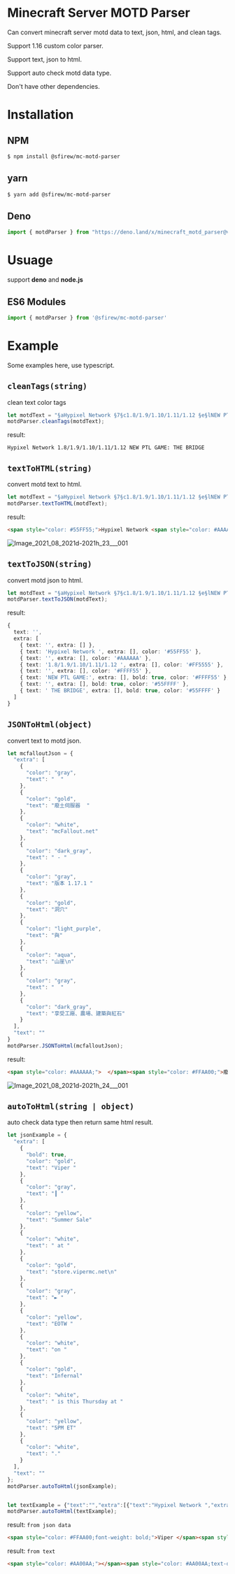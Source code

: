 # Minecraft Server MOTD Parser
Can convert minecraft server motd data to text, json, html, and clean tags.

Support 1.16 custom color parser.

Support text, json to html.

Support auto check motd data type.

Don't have other dependencies.



# Installation
## NPM
```bash
$ npm install @sfirew/mc-motd-parser
```

## yarn
```bash
$ yarn add @sfirew/mc-motd-parser
```

## Deno
```typescript
import { motdParser } from "https://deno.land/x/minecraft_motd_parser@v1.0.4-deno-main/mod.ts";
```



# Usuage
support **deno** and **node.js**

## ES6 Modules
```typescript
import { motdParser } from '@sfirew/mc-motd-parser'
```



# Example
Some examples here, use typescript.


## `cleanTags(string)`
clean text color tags
```typescript
let motdText = "§aHypixel Network §7§c1.8/1.9/1.10/1.11/1.12 §e§lNEW PTL GAME:§b§l THE BRIDGE";
motdParser.cleanTags(motdText);
```

result:
```text
Hypixel Network 1.8/1.9/1.10/1.11/1.12 NEW PTL GAME: THE BRIDGE
```


## `textToHTML(string)`
convert motd text to html.
```typescript
let motdText = "§aHypixel Network §7§c1.8/1.9/1.10/1.11/1.12 §e§lNEW PTL GAME:§b§l THE BRIDGE";
motdParser.textToHTML(motdText);
```

result:
```html
<span style="color: #55FF55;">Hypixel Network <span style="color: #AAAAAA;"><span style="color: #FF5555;">1.8/1.9/1.10/1.11/1.12 <span style="color: #FFFF55;"><span style="font-weight: bold;">NEW PTL GAME:<span style="color: acqua;"><span style="font-weight: bold;"> THE BRIDGE</span></span></span></span></span></span></span>
```
![Image_2021_08_2021d-2021h_23___001](https://user-images.githubusercontent.com/14024836/129277576-e94914f3-35f7-45a6-8ba3-58163f71d5a1.png)



## `textToJSON(string)`
convert motd json to html.
```typescript
let motdText = "§aHypixel Network §7§c1.8/1.9/1.10/1.11/1.12 §e§lNEW PTL GAME:§b§l THE BRIDGE";
motdParser.textToJSON(motdText);
```

result:
```typescript
{
  text: '',
  extra: [
    { text: '', extra: [] },
    { text: 'Hypixel Network ', extra: [], color: '#55FF55' },
    { text: '', extra: [], color: '#AAAAAA' },
    { text: '1.8/1.9/1.10/1.11/1.12 ', extra: [], color: '#FF5555' },
    { text: '', extra: [], color: '#FFFF55' },
    { text: 'NEW PTL GAME:', extra: [], bold: true, color: '#FFFF55' },
    { text: '', extra: [], bold: true, color: '#55FFFF' },
    { text: ' THE BRIDGE', extra: [], bold: true, color: '#55FFFF' }
  ]
}
```


## `JSONToHtml(object)`
convert text to motd json.
```typescript
let mcfalloutJson = {
  "extra": [
    {
      "color": "gray",
      "text": "  "
    },
    {
      "color": "gold",
      "text": "廢土伺服器  "
    },
    {
      "color": "white",
      "text": "mcFallout.net"
    },
    {
      "color": "dark_gray",
      "text": " - "
    },
    {
      "color": "gray",
      "text": "版本 1.17.1 "
    },
    {
      "color": "gold",
      "text": "洞穴"
    },
    {
      "color": "light_purple",
      "text": "與"
    },
    {
      "color": "aqua",
      "text": "山崖\n"
    },
    {
      "color": "gray",
      "text": "  "
    },
    {
      "color": "dark_gray",
      "text": "享受工廠、農場、建築與紅石"
    }
  ],
  "text": ""
}
motdParser.JSONToHtml(mcfalloutJson);
```

result:
```html
<span style="color: #AAAAAA;">  </span><span style="color: #FFAA00;">廢土伺服器  </span><span style="color: #FFFFFF;">mcFallout.net</span><span style="color: #555555;"> - </span><span style="color: #AAAAAA;">版本 1.17.1 </span><span style="color: #FFAA00;">洞穴</span><span style="color: #FF55FF;">與</span><span style="color: #55FFFF;">山崖<br/></span><span style="color: #AAAAAA;">  </span><span style="color: #555555;">享受工廠、農場、建築與紅石</span>
```
![Image_2021_08_2021d-2021h_24___001](https://user-images.githubusercontent.com/14024836/129277638-fe8c5735-54fe-4ff1-afc5-4b5493706be9.png)




## `autoToHtml(string | object)`
auto check data type then return same html result.

```typescript
let jsonExample = {
  "extra": [
    {
      "bold": true,
      "color": "gold",
      "text": "Viper "
    },
    {
      "color": "gray",
      "text": "┃ "
    },
    {
      "color": "yellow",
      "text": "Summer Sale"
    },
    {
      "color": "white",
      "text": " at "
    },
    {
      "color": "gold",
      "text": "store.vipermc.net\n"
    },
    {
      "color": "gray",
      "text": "► "
    },
    {
      "color": "yellow",
      "text": "EOTW "
    },
    {
      "color": "white",
      "text": "on "
    },
    {
      "color": "gold",
      "text": "Infernal"
    },
    {
      "color": "white",
      "text": " is this Thursday at "
    },
    {
      "color": "yellow",
      "text": "5PM ET"
    },
    {
      "color": "white",
      "text": "."
    }
  ],
  "text": ""
};
motdParser.autoToHtml(jsonExample);


let textExample = {"text":"","extra":[{"text":"Hypixel Network ","extra":[{"text":"","extra":[{"text":"1.8/1.9/1.10/1.11/1.12 ","extra":[{"text":"","extra":[{"text":"NEW PTL GAME:","extra":[{"text":"","extra":[{"text":" THE BRIDGE","extra":[],"bold":true}],"color":"acqua"}],"bold":true}],"color":"yellow"}],"color":"red"}],"color":"gray"}],"color":"green"}]};
motdParser.autoToHtml(textExample);
```

result:
`from json data`
```html
<span style="color: #FFAA00;font-weight: bold;">Viper </span><span style="color: #AAAAAA;">┃ </span><span style="color: #FFFF55;">Summer Sale</span><span style="color: #FFFFFF;"> at </span><span style="color: #FFAA00;">store.vipermc.net<br/></span><span style="color: #AAAAAA;">► </span><span style="color: #FFFF55;">EOTW </span><span style="color: #FFFFFF;">on </span><span style="color: #FFAA00;">Infernal</span><span style="color: #FFFFFF;"> is this Thursday at </span><span style="color: #FFFF55;">5PM ET</span><span style="color: #FFFFFF;">.</span>
```

result:
`from text`
```html
<span style="color: #AA00AA;"></span><span style="color: #AA00AA;text-decoration: line-through;">                  </span><span style="color: #FFAA00;text-decoration: line-through;">></span><span style="color: #AAAAAA;text-decoration: line-through;"></span><span style="color: #AAAAAA;font-weight: bold;"></span><span style="color: #FFAA00;font-weight: bold;"></span><span style="color: #FFAA00;font-weight: bold;">></span><span style="color: #FFAA00;font-weight: bold;"></span><span style="color: #FFAA00;font-weight: bold;">[</span><span style="color: #AA00AA;font-weight: bold;"></span><span style="color: #AA00AA;font-weight: bold;"></span><span style="color: #AA00AA;font-style: italic;">Purple </span><span style="color: #555555;font-style: italic;"></span><span style="color: #555555;font-weight: bold;"></span><span style="color: #555555;font-style: italic;">Prison</span><span style="color: #FFAA00;font-style: italic;"></span><span style="color: #FFAA00;font-weight: bold;">]</span><span style="color: #FFAA00;font-weight: bold;"></span><span style="color: #FFAA00;font-weight: bold;"><</span><span style="color: #FFAA00;font-weight: bold;"><</span><span style="color: #AA00AA;font-weight: bold;"></span><span style="color: #AA00AA;text-decoration: line-through;">                     </span><span style="color: #AA00AA;"> </span><span style="color: #AAAAAA;">   </span><span style="color: #AA00AA;"></span><span style="color: #AA00AA;mc_obfuscated;"></span><span style="color: #AA00AA;font-weight: bold;">;;;</span><span style="color: #AA00AA;">  </span><span style="color: #FF55FF;"></span><span style="color: #FF55FF;font-weight: bold;">NEW BLACK-MARKET </span><span style="color: #AA00AA;font-weight: bold;"></span><span style="color: #AA00AA;font-weight: bold;">» </span><span style="color: #FFAA00;font-weight: bold;"></span><span style="color: #FFAA00;font-weight: bold;">/BLACKMARKET  </span><span style="color: #AA00AA;font-weight: bold;"></span><span style="color: #AA00AA;mc_obfuscated;"></span><span style="color: #AA00AA;font-weight: bold;">;;;</span>
```
